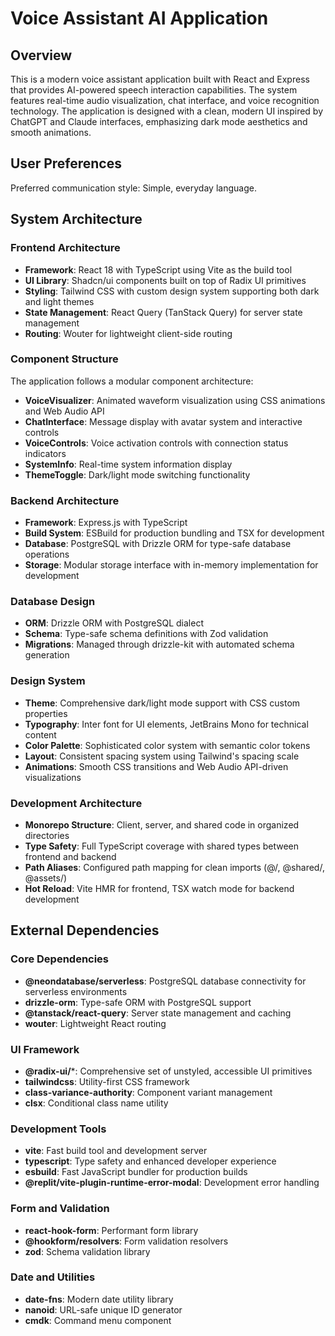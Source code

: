 # Voice Assistant AI Application

## Overview

This is a modern voice assistant application built with React and Express that provides AI-powered speech interaction capabilities. The system features real-time audio visualization, chat interface, and voice recognition technology. The application is designed with a clean, modern UI inspired by ChatGPT and Claude interfaces, emphasizing dark mode aesthetics and smooth animations.

## User Preferences

Preferred communication style: Simple, everyday language.

## System Architecture

### Frontend Architecture
- **Framework**: React 18 with TypeScript using Vite as the build tool
- **UI Library**: Shadcn/ui components built on top of Radix UI primitives
- **Styling**: Tailwind CSS with custom design system supporting both dark and light themes
- **State Management**: React Query (TanStack Query) for server state management
- **Routing**: Wouter for lightweight client-side routing

### Component Structure
The application follows a modular component architecture:
- **VoiceVisualizer**: Animated waveform visualization using CSS animations and Web Audio API
- **ChatInterface**: Message display with avatar system and interactive controls
- **VoiceControls**: Voice activation controls with connection status indicators
- **SystemInfo**: Real-time system information display
- **ThemeToggle**: Dark/light mode switching functionality

### Backend Architecture
- **Framework**: Express.js with TypeScript
- **Build System**: ESBuild for production bundling and TSX for development
- **Database**: PostgreSQL with Drizzle ORM for type-safe database operations
- **Storage**: Modular storage interface with in-memory implementation for development

### Database Design
- **ORM**: Drizzle ORM with PostgreSQL dialect
- **Schema**: Type-safe schema definitions with Zod validation
- **Migrations**: Managed through drizzle-kit with automated schema generation

### Design System
- **Theme**: Comprehensive dark/light mode support with CSS custom properties
- **Typography**: Inter font for UI elements, JetBrains Mono for technical content
- **Color Palette**: Sophisticated color system with semantic color tokens
- **Layout**: Consistent spacing system using Tailwind's spacing scale
- **Animations**: Smooth CSS transitions and Web Audio API-driven visualizations

### Development Architecture
- **Monorepo Structure**: Client, server, and shared code in organized directories
- **Type Safety**: Full TypeScript coverage with shared types between frontend and backend
- **Path Aliases**: Configured path mapping for clean imports (@/, @shared/, @assets/)
- **Hot Reload**: Vite HMR for frontend, TSX watch mode for backend development

## External Dependencies

### Core Dependencies
- **@neondatabase/serverless**: PostgreSQL database connectivity for serverless environments
- **drizzle-orm**: Type-safe ORM with PostgreSQL support
- **@tanstack/react-query**: Server state management and caching
- **wouter**: Lightweight React routing

### UI Framework
- **@radix-ui/***: Comprehensive set of unstyled, accessible UI primitives
- **tailwindcss**: Utility-first CSS framework
- **class-variance-authority**: Component variant management
- **clsx**: Conditional class name utility

### Development Tools
- **vite**: Fast build tool and development server
- **typescript**: Type safety and enhanced developer experience
- **esbuild**: Fast JavaScript bundler for production builds
- **@replit/vite-plugin-runtime-error-modal**: Development error handling

### Form and Validation
- **react-hook-form**: Performant form library
- **@hookform/resolvers**: Form validation resolvers
- **zod**: Schema validation library

### Date and Utilities
- **date-fns**: Modern date utility library
- **nanoid**: URL-safe unique ID generator
- **cmdk**: Command menu component